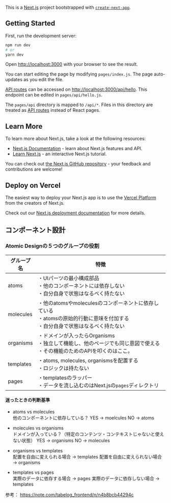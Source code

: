 This is a [Next.js](https://nextjs.org/) project bootstrapped with [`create-next-app`](https://github.com/vercel/next.js/tree/canary/packages/create-next-app).

## Getting Started

First, run the development server:

```bash
npm run dev
# or
yarn dev
```

Open [http://localhost:3000](http://localhost:3000) with your browser to see the result.

You can start editing the page by modifying `pages/index.js`. The page auto-updates as you edit the file.

[API routes](https://nextjs.org/docs/api-routes/introduction) can be accessed on [http://localhost:3000/api/hello](http://localhost:3000/api/hello). This endpoint can be edited in `pages/api/hello.js`.

The `pages/api` directory is mapped to `/api/*`. Files in this directory are treated as [API routes](https://nextjs.org/docs/api-routes/introduction) instead of React pages.

## Learn More

To learn more about Next.js, take a look at the following resources:

- [Next.js Documentation](https://nextjs.org/docs) - learn about Next.js features and API.
- [Learn Next.js](https://nextjs.org/learn) - an interactive Next.js tutorial.

You can check out [the Next.js GitHub repository](https://github.com/vercel/next.js/) - your feedback and contributions are welcome!

## Deploy on Vercel

The easiest way to deploy your Next.js app is to use the [Vercel Platform](https://vercel.com/new?utm_medium=default-template&filter=next.js&utm_source=create-next-app&utm_campaign=create-next-app-readme) from the creators of Next.js.

Check out our [Next.js deployment documentation](https://nextjs.org/docs/deployment) for more details.


## コンポーネント設計

### Atomic Designの５つのグループの役割
|  グループ名  |  特徴  |
| ---- | ---- |
|  atoms  |  ・UIパーツの最小構成部品<br>・他のコンポーネントには依存しない<br>・自分自身で状態はなるべく持たない  |
|  molecules  |  ・他のatomsやmoleculesのコンポーネントに依存している<br>・atomsの原始的行動に意味を付加する<br>・自分自身で状態はなるべく持たない  |
|  organisms  |  ・ドメインが入ったらOrganisms<br>・独立して機能し、他のページでも同じ意図で使える<br>・その機能のためのAPIを叩くのはここ。  |
|  templates  |  ・atoms, molecules, organismsを配置する<br>・ロジックは持たない  |
|  pages  |  ・templatesのラッパー<br>・データを流し込むのはNext.jsの`pages`ディレクトリ  |

#### 迷ったときの判断基準
* atoms vs molecules  
他のコンポーネントに依存している？
YES → moelcules
NO → atoms

* molecules vs organisms  
ドメインが入っている？（特定のコンテンツ・コンテキストじゃないと使えない状態）
YES → organisms
NO → molecules

* organisms vs templates  
配置を自由に変えられる場合 → templates
配置を自由に変えられない場合 → organisms

* templates vs pages  
実際のデータに依存する場合 → pages
実際のデータに依存しない場合 → templates

参考：
https://note.com/tabelog_frontend/n/n4b8bcb44294c
